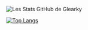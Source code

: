 ![Les Stats GitHub de Glearky](https://github-readme-stats.vercel.app/api?username=glearky&show_icons=true&theme=dracula)

[![Top Langs](https://github-readme-stats.vercel.app/api/top-langs/?username=glearky&layout=compact&theme=dracula)](https://github.com/glearky/github-readme-stats)
